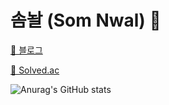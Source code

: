 # 솜놜 (Som Nwal) 🍧

[📗 블로그](https://somnwal.tistory.com/)

[🥇 Solved.ac](https://solved.ac/profile/somnwal)




![Anurag's GitHub stats](https://github-readme-stats.vercel.app/api?username=somnwal&show_icons=true&theme=radical)
